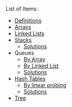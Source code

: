 List of Items:
- [Definitions](./definitions.md)
- [Arrays](./array.md)
- [Linked Lists](./linked-list.md)
- [Stacks](./stack.md)
  - [Solutions](./stack-solutions.md)
- Queues
  - [By Array](queue-by-array.md)
  - [By Linked List](queue-by-linked.md) 
  - [Solutions](./queue-solutions.md)
- [Hash Tables](./hash-table.md)
  - [By linear probing](./hash-table-linear-probing.md)
  - [Solutions](./hash-table-solutions.md)
- [Tree](./binary-tree.md)